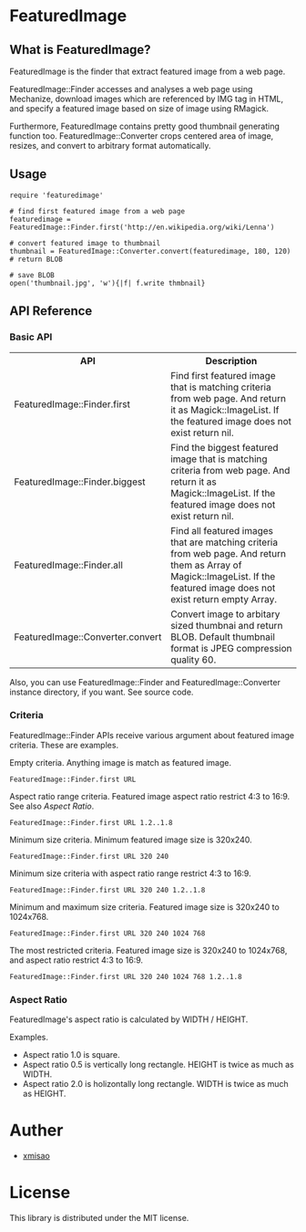 # FeaturedImage

## What is FeaturedImage?

FeaturedImage is the finder that extract featured image from a web page.

FeaturedImage::Finder accesses and analyses a web page using Mechanize, download images which are referenced by IMG tag in HTML, and specify a featured image based on size of image using RMagick.

Furthermore, FeaturedImage contains pretty good thumbnail generating function too. FeaturedImage::Converter crops centered area of image, resizes, and convert to arbitrary format automatically.

## Usage

~~~~
require 'featuredimage'

# find first featured image from a web page
featuredimage = FeaturedImage::Finder.first('http://en.wikipedia.org/wiki/Lenna')

# convert featured image to thumbnail
thumbnail = FeaturedImage::Converter.convert(featuredimage, 180, 120) # return BLOB

# save BLOB
open('thumbnail.jpg', 'w'){|f| f.write thmbnail}
~~~~

## API Reference

### Basic API

<table>
<tr><th>API</th><th>Description</th></tr>
<tr><td>FeaturedImage::Finder.first</td><td>Find first featured image that is matching criteria from web page. And return it as Magick::ImageList. If the featured image does not exist return nil.</td></tr>
<tr><td>FeaturedImage::Finder.biggest</td><td>Find the biggest featured image that is matching criteria from web page. And return it as Magick::ImageList. If the featured image does not exist return nil.</td></tr>
<tr><td>FeaturedImage::Finder.all</td><td>Find all featured images that are matching criteria from web page. And return them as Array of Magick::ImageList. If the featured image does not exist return empty Array.</td></tr>
<tr><td>FeaturedImage::Converter.convert</td><td>Convert image to arbitary sized thumbnai and return BLOB. Default thumbnail format is JPEG compression quality 60.</td></tr>
</table>

Also, you can use FeaturedImage::Finder and FeaturedImage::Converter instance directory, if you want. See source code.

### Criteria

FeaturedImage::Finder APIs receive various argument about featured image criteria. These are examples.

Empty criteria. Anything image is match as featured image.

~~~~
FeaturedImage::Finder.first URL
~~~~

Aspect ratio range criteria. Featured image aspect ratio restrict 4:3 to 16:9. See also _Aspect Ratio_.

~~~~
FeaturedImage::Finder.first URL 1.2..1.8
~~~~

Minimum size criteria. Minimum featured image size is 320x240.

~~~~
FeaturedImage::Finder.first URL 320 240
~~~~

Minimum size criteria with aspect ratio range restrict 4:3 to 16:9.

~~~~
FeaturedImage::Finder.first URL 320 240 1.2..1.8
~~~~

Minimum and maximum size criteria. Featured image size is 320x240 to 1024x768.

~~~~
FeaturedImage::Finder.first URL 320 240 1024 768
~~~~

The most restricted criteria. Featured image size is 320x240 to 1024x768, and aspect ratio restrict 4:3 to 16:9.

~~~~
FeaturedImage::Finder.first URL 320 240 1024 768 1.2..1.8
~~~~

### Aspect Ratio

FeaturedImage's aspect ratio is calculated by WIDTH / HEIGHT.

Examples.

- Aspect ratio 1.0 is square.
- Aspect ratio 0.5 is vertically long rectangle. HEIGHT is twice as much as WIDTH.
- Aspect ratio 2.0 is holizontally long rectangle. WIDTH is twice as much as HEIGHT.

# Auther

- [xmisao](http://www.xmisao.com/)

# License

This library is distributed under the MIT license.

